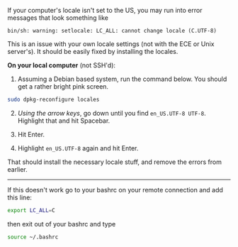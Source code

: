 If your computer's locale isn't set to the US, you may run into error messages
that look something like
```
bin/sh: warning: setlocale: LC_ALL: cannot change locale (C.UTF-8)
```

This is an issue with your own locale settings (not with the ECE or Unix
server's). It should be easily fixed by installing the locales.

**On your local computer** (not SSH'd):
1. Assuming a Debian based system, run the command below. You should get a rather bright pink screen.
```bash
sudo dpkg-reconfigure locales
```

2. *Using the arrow keys*, go down until you find `en_US.UTF-8 UTF-8`. Highlight that and hit Spacebar.
3. Hit Enter.

4. Highlight `en_US.UTF-8` again and hit Enter.

That should install the necessary locale stuff, and remove the errors from earlier.


***
If this doesn't work go to your bashrc on your remote connection and add this line:
```bash
export LC_ALL=C
```
then exit out of your bashrc and type
```bash
source ~/.bashrc
```